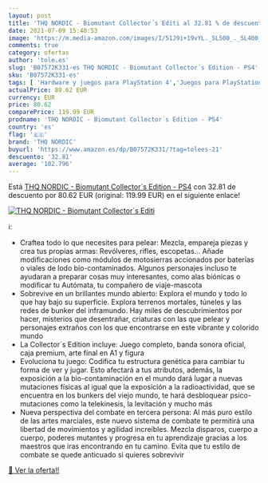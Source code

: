```yaml
---
layout: post
title: 'THQ NORDIC - Biomutant Collector´s Editi al 32.81 % de descuento'
date: 2021-07-09 15:40:53
image: 'https://m.media-amazon.com/images/I/51J9i+19vYL._SL500_._SL400_.jpg'
comments: true
category: ofertas
author: 'tole.es'
slug: 'B07572K331-es THQ NORDIC - Biomutant Collector´s Edition - PS4'
sku: 'B07572K331-es'
tags: [ 'Hardware y juegos para PlayStation 4','Juegos para PlayStation 4','Videojuegos','ps4','thq nordic', ]
actualPrice: 80.62 EUR
currency: EUR
price: 80.62
comparePrice: 119.99 EUR
prodname: 'THQ NORDIC - Biomutant Collector´s Edition - PS4'
country: 'es'
flag: '🇪🇸'
brand: 'THQ NORDIC'
buyurl: 'https://www.amazon.es/dp/B07572K331/?tag=tolees-21'
descuento: '32.81'
average: '102.796'
---
```


Está [THQ NORDIC - Biomutant Collector´s Edition - PS4](https://www.amazon.es/dp/B07572K331/?tag=tolees-21) con 32.81 de descuento por 80.62 EUR (original: 119.99 EUR) en el siguiente enlace!

[![THQ NORDIC - Biomutant Collector´s Editi](https://m.media-amazon.com/images/I/51J9i+19vYL._SL500_._SL400_.jpg)](https://www.amazon.es/dp/B07572K331/?tag=tolees-21)

ℹ️:

- Craftea todo lo que necesites para pelear: Mezcla, empareja piezas y crea tus propias armas: Revólveres, rifles, escopetas… Añade modificaciones como módulos de motosierras accionados por baterías o viales de lodo bio-contaminados. Algunos personajes incluso te ayudaran a preparar cosas muy interesantes, como alas biónicas o modificar tu Autómata, tu compañero de viaje-mascota
- Sobrevive en un brillantes mundo abierto: Explora el mundo y todo lo que hay bajo su superficie. Explora terrenos mortales, túneles y las redes de bunker del inframundo. Hay miles de descubrimientos por hacer, misterios que desentrañar, criaturas con las que pelear y personajes extraños con los que encontrarse en este vibrante y colorido mundo
- La Collector´s Edition incluye: Juego completo, banda sonora oficial, caja premium, arte final en A1 y figura
- Evoluciona tu juego: Codifica tu estructura genética para cambiar tu forma de ver y jugar. Esto afectará a tus atributos, además, la exposición a la bio-contaminación en el mundo dará lugar a nuevas mutaciones físicas al igual que la exposición a la radioactividad, que se encuentra en los bunkers del viejo mundo, te hará desbloquear psico-mutaciones como la telekinesis, la levitación y mucho más
- Nueva perspectiva del combate en tercera persona: Al más puro estilo de las artes marciales, este nuevo sistema de combate te permitirá una libertad de movimientos y agilidad increíbles. Mezcla disparos, cuerpo a cuerpo, poderes mutantes y progresa en tu aprendizaje gracias a los maestros que iras encontrando en tu camino. Evita que tu estilo de combate se quede anticuado si quieres sobrevivir

[🛒 Ver la oferta!!](https://www.amazon.es/dp/B07572K331/?tag=tolees-21)
